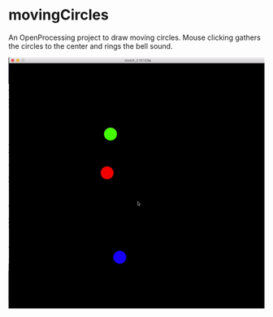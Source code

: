 # movingCircles
An OpenProcessing project to draw moving circles. Mouse clicking gathers the circles to the center and rings the bell sound.

![](data/screenrecord.gif)
